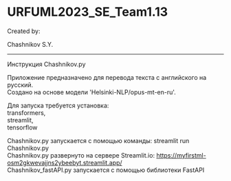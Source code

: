 # URFUML2023_SE_Team1.13

Created by:  

Chashnikov S.Y.

---

Инструкция Chashnikov.py

Приложение предназначено для перевода текста с английского на русский. <br/>
Создано на основе модели 'Helsinki-NLP/opus-mt-en-ru'. <br/>

Для запуска требуется установка: <br/>
transformers, <br/>
streamlit, <br/>
tensorflow <br/>

Chashnikov.py запускается с помощью команды: streamlit run Chashnikov.py <br/>
Chashnikov.py развернуто на сервере Streamlit.io: https://myfirstml-osm2gkwevajjns2ybeebyt.streamlit.app/ <br/>
Chashnikov_fastAPI.py запускается с помощью библиотеки FastAPI <br/>
